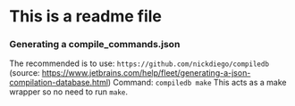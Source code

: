 # This is a readme file

### Generating a compile_commands.json

The recommended is to use: `https://github.com/nickdiego/compiledb` (source: https://www.jetbrains.com/help/fleet/generating-a-json-compilation-database.html)
Command: `compiledb make` This acts as a make wrapper so no need to run `make`.
